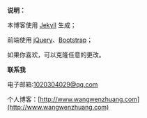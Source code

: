 **说明：**

本博客使用 [Jekyll](http://jekyllrb.com) 生成；

前端使用 [jQuery](http://jquery.com)、[Bootstrap](http://getbootstrap.com/2.3.2/)；

如果你喜欢，可以克隆任意的更改。

**联系我**

电子邮箱:1020304029@qq.com

个人博客：[http://www.wangwenzhuang.com](http://www.wangwenzhuang.com)